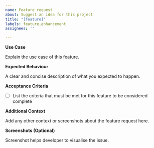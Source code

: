 ```yaml
---
name: Feature request
about: Suggest an idea for this project
title: "[feature]"
labels: feature,enhancement
assignees: ''

---
```



**Use Case**

Explain the use case of this feature.

**Expected Behaviour**

A clear and concise description of what you expected to happen.

**Acceptance Criteria**

- [ ] List the criteria that must be met for this feature to be considered complete

**Additional Context**

Add any other context or screenshots about the feature request here.

**Screenshots (Optional)**

Screenshot helps developer to visualise the issue.
